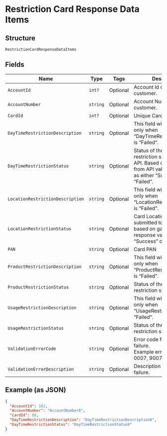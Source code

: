 
# Restriction Card Response Data Items

## Structure

`RestrictionCardResponseDataItems`

## Fields

| Name | Type | Tags | Description |
|  --- | --- | --- | --- |
| `AccountId` | `int?` | Optional | Account Id of the customer. |
| `AccountNumber` | `string` | Optional | Account Number of the customer. |
| `CardId` | `int?` | Optional | Unique Card Id |
| `DayTimeRestrictionDescription` | `string` | Optional | This field will have a value only when “DayTimeRestrictionStatus” is “Failed”. |
| `DayTimeRestrictionStatus` | `string` | Optional | Status of the card day/time restriction submitted to API. Based on the response from API value will be set as either “Success” or “Failed”. |
| `LocationRestrictionDescription` | `string` | Optional | This field will have a value only when “LocationRestrictionStatus” is “Failed”. |
| `LocationRestrictionStatus` | `string` | Optional | Card Location restriction submitted to gateway based on gateway response value set as “Success” or “Failed”. |
| `PAN` | `string` | Optional | Card PAN |
| `ProductRestrictionDescription` | `string` | Optional | This field will have a value only when “ProductRestrictionStatus” is “Failed”. |
| `ProductRestrictionStatus` | `string` | Optional | Status of the card product restriction submitted |
| `UsageRestrictionDescription` | `string` | Optional | This field will have a value only when “UsageRestrictionStatus” is “Failed”. |
| `UsageRestrictionStatus` | `string` | Optional | Status of the card usage restriction submitted |
| `ValidationErrorCode` | `string` | Optional | Error code for validation failure.<br>Example error codes:<br>0007, 9007, 7000, 7001. |
| `ValidationErrorDescription` | `string` | Optional | Description of validation failure. |

## Example (as JSON)

```json
{
  "AccountId": 182,
  "AccountNumber": "AccountNumber8",
  "CardId": 88,
  "DayTimeRestrictionDescription": "DayTimeRestrictionDescription8",
  "DayTimeRestrictionStatus": "DayTimeRestrictionStatus8"
}
```

